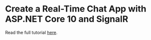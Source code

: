 # Create a Real-Time Chat App with ASP.NET Core 10 and SignalR

Read the full tutorial [here](https://www.djamware.com/post/68abdd351e73db44d25f2ca0/create-a-realtime-chat-app-with-aspnet-core-10-and-signalr).
